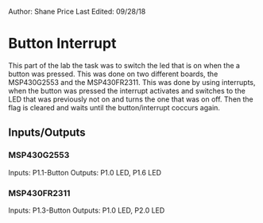 Author: Shane Price
Last Edited: 09/28/18

# Button Interrupt
This part of the lab the task was to switch the led that is on when the a button was pressed. This was done on two different boards, the MSP430G2553 and the MSP430FR2311. This was done by using interrupts, when the button was pressed the interrupt activates and switches to the LED that was previously not on and turns the one that was on off. Then the flag is cleared and waits until the button/interrupt coccurs again. 

## Inputs/Outputs
### MSP430G2553
Inputs: P1.1-Button
Outputs: P1.0 LED, P1.6 LED
### MSP430FR2311
Inputs: P1.3-Button
Outputs: P1.0 LED, P2.0 LED
